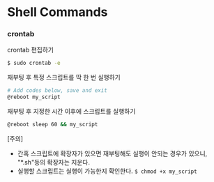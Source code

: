 # Shell Commands
### crontab
crontab 편집하기  

```BASH
$ sudo crontab -e
```

재부팅 후 특정 스크립트를 딱 한 번 실행하기 

```BASH
# Add codes below, save and exit
@reboot my_script
```

재부팅 후 지정한 시간 이후에 스크립트를 실행하기

```BASH
@reboot sleep 60 && my_script
```

[주의]   
* 간혹 스크립트에 확장자가 있으면 재부팅해도 실행이 안되는 경우가 있으니, "*.sh"등의 확장자는 지운다.  
* 실행할 스크립트는 실행이 가능한지 확인한다. `$ chmod +x my_script`

